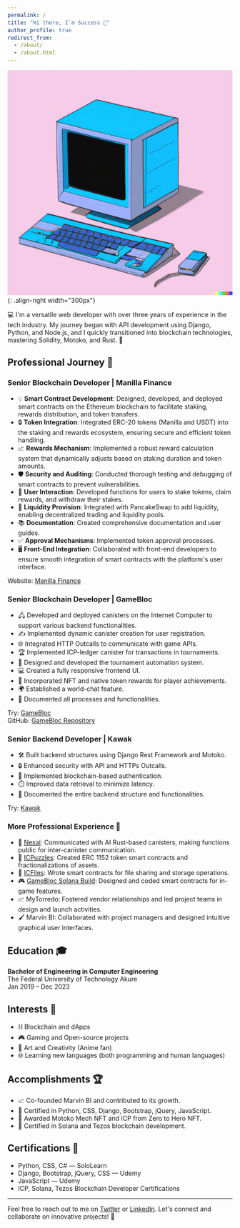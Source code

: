 ```yaml
---
permalink: /
title: "Hi there, I`m Success 👋"
author_profile: true
redirect_from: 
  - /about/
  - /about.html
---
```



![](/images/comp.webp){: .align-right width="300px"} 

💻 I'm a versatile web developer with over three years of experience in the tech industry. My journey began with API development using Django, Python, and Node.js, and I quickly transitioned into blockchain technologies, mastering Solidity, Motoko, and Rust. 🚀

## Professional Journey 💼

### Senior Blockchain Developer | Manilla Finance
- 💡 **Smart Contract Development**: Designed, developed, and deployed smart contracts on the Ethereum blockchain to facilitate staking, rewards distribution, and token transfers.
- 🔒 **Token Integration**: Integrated ERC-20 tokens (Manilla and USDT) into the staking and rewards ecosystem, ensuring secure and efficient token handling.
- 📈 **Rewards Mechanism**: Implemented a robust reward calculation system that dynamically adjusts based on staking duration and token amounts.
- 🛡️ **Security and Auditing**: Conducted thorough testing and debugging of smart contracts to prevent vulnerabilities.
- 🏦 **User Interaction**: Developed functions for users to stake tokens, claim rewards, and withdraw their stakes.
- 🌊 **Liquidity Provision**: Integrated with PancakeSwap to add liquidity, enabling decentralized trading and liquidity pools.
- 📚 **Documentation**: Created comprehensive documentation and user guides.
- ✅ **Approval Mechanisms**: Implemented token approval processes.
- 🖥️ **Front-End Integration**: Collaborated with front-end developers to ensure smooth integration of smart contracts with the platform's user interface.

Website: [Manilla Finance](https://manilla.finance/)

### Senior Blockchain Developer | GameBloc
- 🖧 Developed and deployed canisters on the Internet Computer to support various backend functionalities.
- ✍️ Implemented dynamic canister creation for user registration.
- 🌐 Integrated HTTP Outcalls to communicate with game APIs.
- 🏆 Implemented ICP-ledger canister for transactions in tournaments.
- 🤖 Designed and developed the tournament automation system.
- 💻 Created a fully responsive frontend UI.
- 🏅 Incorporated NFT and native token rewards for player achievements.
- 🌍 Established a world-chat feature.
- 📑 Documented all processes and functionalities.

Try: [GameBloc](https://cv4ma-4qaaa-aaaal-adntq-cai.icp0.io/)  
GitHub: [GameBloc Repository](https://github.com/Game-Bloc/Gamebloc-ICP)

### Senior Backend Developer | Kawak
- 🛠️ Built backend structures using Django Rest Framework and Motoko.
- 🔒 Enhanced security with API and HTTPs Outcalls.
- 🔐 Implemented blockchain-based authentication.
- ⏱️ Improved data retrieval to minimize latency.
- 📝 Documented the entire backend structure and functionalities.

Try: [Kawak](https://3ysab-rqaaa-aaaan-qaewq-cai.ic0.app/)

### More Professional Experience 💼
- 🤖 [Nexai](https://ahiu5-dyaaa-aaaak-aepta-cai.icp0.io/#/): Communicated with AI Rust-based canisters, making functions public for inter-canister communication.
- 🧩 [ICPuzzles](http://icpuzzles.com/): Created ERC 1152 token smart contracts and fractionalizations of assets.
- 📂 [ICFiles](https://github.com/successaje/IC_FIles): Wrote smart contracts for file sharing and storage operations.
- 🎮 [GameBloc Solana Build](https://gamebloc-solana-build.vercel.app/): Designed and coded smart contracts for in-game features.
- 📈 MyTorredo: Fostered vendor relationships and led project teams in design and launch activities.
- 🖌️ Marvin BI: Collaborated with project managers and designed intuitive graphical user interfaces.

## Education 🎓
**Bachelor of Engineering in Computer Engineering**  
The Federal University of Technology Akure  
Jan 2019 – Dec 2023

## Interests 🌟
- ⛓️ Blockchain and dApps
- 🎮 Gaming and Open-source projects
- 🎨 Art and Creativity (Anime fan)
- 🌐 Learning new languages (both programming and human languages)

## Accomplishments 🏆
- 📈 Co-founded Marvin BI and contributed to its growth.
- 📜 Certified in Python, CSS, Django, Bootstrap, jQuery, JavaScript.
- 🏅 Awarded Motoko Mech NFT and ICP from Zero to Hero NFT.
- 🔗 Certified in Solana and Tezos blockchain development.

## Certifications 📜
- Python, CSS, C# — SoloLearn
- Django, Bootstrap, jQuery, CSS — Udemy
- JavaScript — Udemy
- ICP, Solana, Tezos Blockchain Developer Certifications

---
Feel free to reach out to me on [Twitter](https://x.com/aj_success) or [LinkedIn](https://www.linkedin.com/in/success-aje-373979201/). Let's connect and collaborate on innovative projects! 🤝

